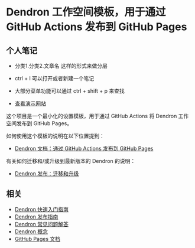 # Dendron 工作空间模板，用于通过 GitHub Actions 发布到 GitHub Pages

## 个人笔记
- 分类1.分类2.文章名 这样的形式来做分层
- ctrl + l 可以打开或者新建一个笔记
- 大部分菜单功能可以通过 ctrl + shift + p 来查找

- [查看演示网站](https://dendronhq.github.io/template.publish.github-action/)

这个项目是一个最小化的设置模板，用于通过 GitHub Actions 将 Dendron 工作空间发布到 GitHub Pages。

如何使用这个模板的说明在以下位置提到：
- [Dendron 文档：通过 GitHub Actions 发布到 GitHub Pages](https://wiki.dendron.so/notes/FnK2ws6w1uaS1YzBUY3BR/)

有关如何迁移和/或升级到最新版本的 Dendron 的说明：
- [Dendron 发布：迁移和升级](https://wiki.dendron.so/notes/rYbs1qLh9VJBXCJlSzMt4/)

## 相关

* [Dendron 快速入门指南](https://wiki.dendron.so/notes/678c77d9-ef2c-4537-97b5-64556d6337f1/) 
* [Dendron 发布指南](https://wiki.dendron.so/notes/4ushYTDoX0TYQ1FDtGQSg/) 
* [Dendron 常见问题解答](https://wiki.dendron.so/notes/683740e3-70ce-4a47-a1f4-1f140e80b558/) 
* [Dendron 概念](https://wiki.dendron.so/notes/c6fd6bc4-7f75-4cbb-8f34-f7b99bfe2d50/) 
* [GitHub Pages 文档](https://docs.github.com/en/pages) 
